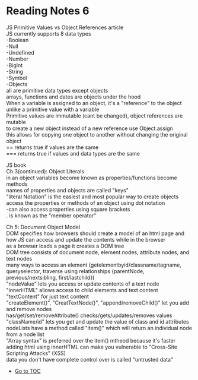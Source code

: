 # Reading Notes 6

JS Primitive Values vs Object References article  
JS currently supports 8 data types  
-Boolean  
-Null  
-Undefined  
-Number  
-BigInt  
-String  
-Symbol  
-Objects  
all are primitive data types except objects  
arrays, functions and dates are objects under the hood  
When a variable is assigned to an object, it's a "reference" to the object unlike a primitive value with a variable  
Primitive values are immutable (cant be changed), object references are mutable  
to create a new object instead of a new reference use Object.assign  
this allows for copying one object to another without changing the original object  
== returns true if values are the same  
=== returns true if values and data types are the same  

JS book  
Ch 3(continued): Object Literals  
in an object variables become known as properties/functions become methods  
names of properties and objects are called "keys"  
"literal Notation" is the easiest and most popular way to create objects  
access the properties or methods of an object using dot notation  
 -can also access properties using square brackets  
. is known as the "member operator"  

Ch 5: Document Object Model  
DOM specifies how browsers should create a model of an html page and how JS can access and update the contents while in the browser  
as a browser loads a page it creates a DOM tree  
DOM tree consists of document node, element nodes, attribute nodes, and text nodes  
many ways to access an element (getelementbyid/classname/tagname, queryselector, traverse using relationships {parentNode, previous/nextsibling, first/lastchild})  
"nodeValue" lets you access or update contents of a text node  
"innerHTML" allows access to child elements and text content  
"textContent" for just text content  
"createElement()", "CreatTextNode()", "append/removeChild()" let you add and remove nodes  
has/get/set/removeAttribute() checks/gets/updates/removes values  
"className/id" lets you get and update the value of class and id attributes  
nodeLists have a  method called "item()" which will return an individual node from a node list  
"Array syntax" is preferred over the item() mtheod because it's faster  
adding html using innerHTML can make you vulnerable to "Cross-Site Scripting Attacks" (XSS)  
data you don't have complete control over is called "untrusted data"  

- [Go to TOC](README.md)
